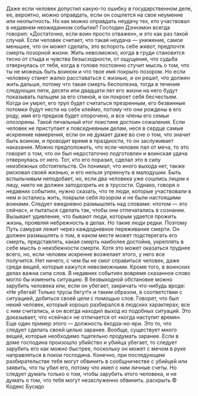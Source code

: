 Даже если человек допустил какую-то ошибку в государственном деле, ее, вероятно, можно оправдать, если он сошлется на свое неумение или неопытность. Но как можно оправдать неудачу тех, кто участвовал в недавнем неожиданном событии? Господин Дзннэмон всегда говорил: «Достаточно, если воин просто отважен», и это как раз такой случай. Если человек считает, что такая неудача — унижение, самое меньшее, что он может сделать, это вспороть себе живот, предпочтя смерть позорной жизни. Жить невозможно, когда в груди становится тесно от стыда и чувства безысходности, от ощущения, что судьба отвернулась от тебя, когда в голове постоянно стучит мысль о том, что ты не можешь быть воином и что твое имя покрыто позором. Но если человеку станет жалко расставаться с жизнью, и он решит, что должен жить дальше, потому что такая смерть бесполезна, тогда в течение следующих пяти, десяти или двадцати лет его жизни на него будут показывать пальцем за его спиной, и он покроет себя бесчестьем. Когда он умрет, его труп будет считаться презренным, его безвинные потомки будут нести на себе клеймо, потому что они рождены в его роду, имя его предков будет опорочено, и все члены его семьи опозорены. Такой печальный итог поистине достоин сожаления.
Если человек не приступает к повседневным делам, неся в сердце самые искренние намерения, если он не думает даже во сне о том, что значит быть воином, и проводит время в праздности, то он заслуживает наказания.
Можно предположить, что если человек пал от меча, то это говорит о том, что он был недостаточно подготовлен и воинская удача отвернулась от него. Тот, кто его поразил, сделал это в силу неизбежных обстоятельств. Он понимал, что иного выхода нет, также рисковал своей жизнью, и его нельзя упрекнуть в малодушии. Быть вспыльчивым неподобает, но, если два человека уже сошлись лицом к лицу, никто не должен заподозрить их в трусости. Однако, говоря о недавних событиях, нужно сказать, что те люди, которые участвовали в нем и остались жить, покрыли себя позором и не были настоящими воинами.
Следует ежедневно размышлять над словами: «потом — это сейчас», и пытаться сделать так, чтобы они отпечатались в сознании. Вызывает удивление, что бывают люди, которым удается прожить жизнь, проявляя небрежность в делах. Но такие люди редки. Поэтому Путь самурая лежит через каждодневное переживание смерти. Он должен размышлять о том, в каком месте может подстерегать его смерть, представлять, какая смерть наиболее достойна, укреплять в себе мысль о неизбежности смерти. Хотя это может оказаться труднее всего, но, если человек искренне возжелает этого, у него все получится. Нет ничего, с чем бы не смог справиться человек, даже среди вещей, которые кажутся невозможными.
Кроме того, в воинских делах важна сила слов. В недавних событиях вовремя сказанное слово могло бы изменить ситуацию. В безвыходной обстановке можно зарубить человека или, если он убегает, закричать что-нибудь вроде: «Не убегай! Только трусы бегут!» и таким образом, в соответствии с ситуацией, добиться своей цели с помощью
слов. Говорят, что был некий человек, который хорошо разбирался в людских характерах; все с ним считались, и он всегда находил выход из подобных ситуаций. Это доказывает, что «сейчас» не отличается от «когда наступит время». Еще один пример этого — должность ёкодза-но-яри. Это то, что следует сделать своей целью заранее.
Вообще, существует много вещей, которые необходимо тщательно продумать заранее. Если в доме господина произошло убийство и убийца убегает, то следует зарубить его как можно быстрее, поскольку он может с мечом в руке направляться в покои господина. Конечно, при последующем разбирательстве тебя могут обвинить в сообщничестве с убийцей или заявить, что ты убил его, потому что имел с ним личные счеты. Но следует думать только о том, чтобы зарубить этого человека, и не думать о том, что тебя могут незаслуженно обвинить. раскрыть
© Кодекс Бусидо
